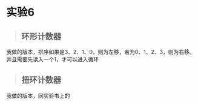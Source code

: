 # 实验6

> ## 环形计数器

我做的版本，排序如果是3、2、1、0，则为左移，若为0、1、2、3，则为右移。并且需要先读入一个1，才可以进入循环

> ## 扭环计数器

我做的版本，同实验书上的